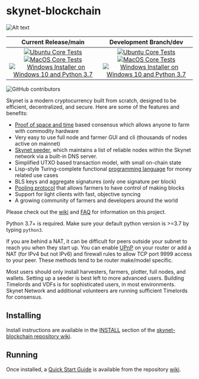 # skynet-blockchain

![Alt text](https://www.skynet-network.org/img/skynet_logo.svg)

| Current Release/main | Development Branch/dev |
|         :---:          |          :---:         |
| [![Ubuntu Core Tests](https://github.com/SkynetNetwork/skynet-blockchain/actions/workflows/build-test-ubuntu-core.yml/badge.svg)](https://github.com/SkynetNetwork/skynet-blockchain/actions/workflows/build-test-ubuntu-core.yml) [![MacOS Core Tests](https://github.com/SkynetNetwork/skynet-blockchain/actions/workflows/build-test-macos-core.yml/badge.svg)](https://github.com/SkynetNetwork/skynet-blockchain/actions/workflows/build-test-macos-core.yml) [![Windows Installer on Windows 10 and Python 3.7](https://github.com/SkynetNetwork/skynet-blockchain/actions/workflows/build-windows-installer.yml/badge.svg)](https://github.com/SkynetNetwork/skynet-blockchain/actions/workflows/build-windows-installer.yml)  |  [![Ubuntu Core Tests](https://github.com/SkynetNetwork/skynet-blockchain/actions/workflows/build-test-ubuntu-core.yml/badge.svg?branch=dev)](https://github.com/SkynetNetwork/skynet-blockchain/actions/workflows/build-test-ubuntu-core.yml) [![MacOS Core Tests](https://github.com/SkynetNetwork/skynet-blockchain/actions/workflows/build-test-macos-core.yml/badge.svg?branch=dev)](https://github.com/SkynetNetwork/skynet-blockchain/actions/workflows/build-test-macos-core.yml) [![Windows Installer on Windows 10 and Python 3.7](https://github.com/SkynetNetwork/skynet-blockchain/actions/workflows/build-windows-installer.yml/badge.svg?branch=dev)](https://github.com/SkynetNetwork/skynet-blockchain/actions/workflows/build-windows-installer.yml) |

![GitHub contributors](https://img.shields.io/github/contributors/Skynet-Network/skynet-blockchain?logo=GitHub)

Skynet is a modern cryptocurrency built from scratch, designed to be efficient, decentralized, and secure. Here are some of the features and benefits:
* [Proof of space and time](https://docs.google.com/document/d/1tmRIb7lgi4QfKkNaxuKOBHRmwbVlGL4f7EsBDr_5xZE/edit) based consensus which allows anyone to farm with commodity hardware
* Very easy to use full node and farmer GUI and cli (thousands of nodes active on mainnet)
* [Skynet seeder](https://github.com/SkynetNetwork/skynet-blockchain/wiki/Skynet-Seeder-User-Guide), which maintains a list of reliable nodes within the Skynet network via a built-in DNS server.
* Simplified UTXO based transaction model, with small on-chain state
* Lisp-style Turing-complete functional [programming language](https://skynetlisp.com/) for money related use cases
* BLS keys and aggregate signatures (only one signature per block)
* [Pooling protocol](https://github.com/SkynetNetwork/skynet-blockchain/wiki/Pooling-User-Guide) that allows farmers to have control of making blocks
* Support for light clients with fast, objective syncing
* A growing community of farmers and developers around the world

Please check out the [wiki](https://github.com/SkynetNetwork/skynet-blockchain/wiki)
and [FAQ](https://github.com/SkynetNetwork/skynet-blockchain/wiki/FAQ) for
information on this project.

Python 3.7+ is required. Make sure your default python version is >=3.7
by typing `python3`.

If you are behind a NAT, it can be difficult for peers outside your subnet to
reach you when they start up. You can enable
[UPnP](https://www.homenethowto.com/ports-and-nat/upnp-automatic-port-forward/)
on your router or add a NAT (for IPv4 but not IPv6) and firewall rules to allow
TCP port 9999 access to your peer.
These methods tend to be router make/model specific.

Most users should only install harvesters, farmers, plotter, full nodes, and wallets.
Setting up a seeder is best left to more advanced users.
Building Timelords and VDFs is for sophisticated users, in most environments.
Skynet Network and additional volunteers are running sufficient Timelords
for consensus.

## Installing

Install instructions are available in the
[INSTALL](https://github.com/SkynetNetwork/skynet-blockchain/wiki/INSTALL)
section of the
[skynet-blockchain repository wiki](https://github.com/SkynetNetwork/skynet-blockchain/wiki).

## Running

Once installed, a
[Quick Start Guide](https://github.com/SkynetNetwork/skynet-blockchain/wiki/Quick-Start-Guide)
is available from the repository
[wiki](https://github.com/SkynetNetwork/skynet-blockchain/wiki).
